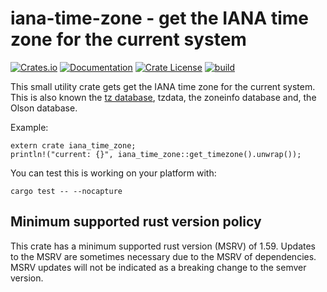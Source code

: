 # iana-time-zone - get the IANA time zone for the current system

[![Crates.io](https://img.shields.io/crates/v/iana-time-zone.svg)](https://crates.io/crates/iana-time-zone)
[![Documentation](https://docs.rs/iana-time-zone/badge.svg)](https://docs.rs/iana-time-zone/)
[![Crate License](https://img.shields.io/crates/l/iana-time-zone.svg)](https://crates.io/crates/iana-time-zone)
[![build](https://github.com/strawlab/iana-time-zone/workflows/build/badge.svg?branch=master)](https://github.com/strawlab/iana-time-zone/actions?query=branch%3Amaster)

This small utility crate gets get the IANA time zone for the current system.
This is also known the [tz database](https://en.wikipedia.org/wiki/Tz_database),
tzdata, the zoneinfo database and, the Olson database.

Example:

```
extern crate iana_time_zone;
println!("current: {}", iana_time_zone::get_timezone().unwrap());
```

You can test this is working on your platform with:

```
cargo test -- --nocapture
```

## Minimum supported rust version policy

This crate has a minimum supported rust version (MSRV) of 1.59. Updates to the
MSRV are sometimes necessary due to the MSRV of dependencies. MSRV updates will
not be indicated as a breaking change to the semver version.
